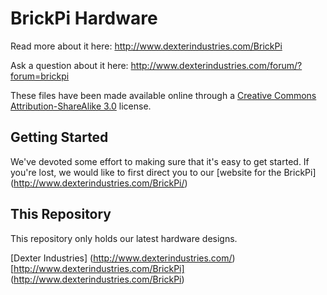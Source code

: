BrickPi Hardware
=====

Read more about it here:  http://www.dexterindustries.com/BrickPi

Ask a question about it here:
http://www.dexterindustries.com/forum/?forum=brickpi

These files have been made available online through a [Creative Commons Attribution-ShareAlike 3.0](http://creativecommons.org/licenses/by-sa/3.0/) license.

## Getting Started

We've devoted some effort to making sure that it's easy to get started.  If you're lost, we would like to first direct you to our [website for the BrickPi] (http://www.dexterindustries.com/BrickPi/)

## This Repository

This repository only holds our latest hardware designs.  

[Dexter Industries] (http://www.dexterindustries.com/)
[http://www.dexterindustries.com/BrickPi] (http://www.dexterindustries.com/BrickPi)